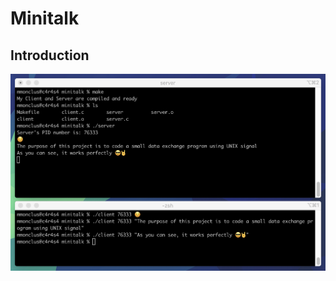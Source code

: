 # Minitalk

## Introduction

![Brainstorming (1)](https://github.com/MaddiMo/42_Programming_Campus/blob/main/42_Minitalk/Minitalk.png)
